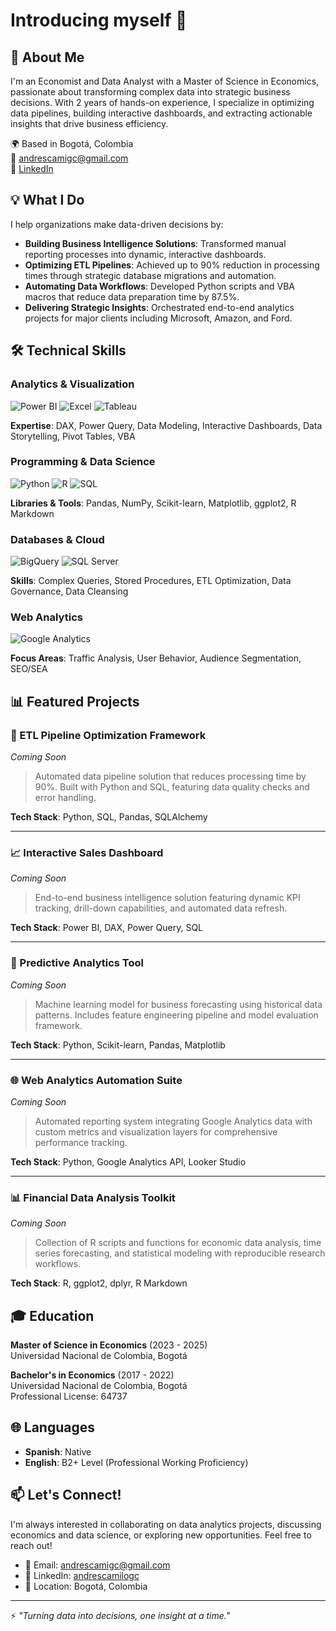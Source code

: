 # Introducing myself 👋

## 🎯 About Me

I'm an Economist and Data Analyst with a Master of Science in Economics, passionate about transforming complex data into strategic business decisions. With 2 years of hands-on experience, I specialize in optimizing data pipelines, building interactive dashboards, and extracting actionable insights that drive business efficiency.

🌍 Based in Bogotá, Colombia  
📧 andrescamigc@gmail.com  
💼 [LinkedIn](https://linkedin.com/in/andrescamilogc)

## 💡 What I Do

I help organizations make data-driven decisions by:
- **Building Business Intelligence Solutions**: Transformed manual reporting processes into dynamic, interactive dashboards.
- **Optimizing ETL Pipelines**: Achieved up to 90% reduction in processing times through strategic database migrations and automation.
- **Automating Data Workflows**: Developed Python scripts and VBA macros that reduce data preparation time by 87.5%.
- **Delivering Strategic Insights**: Orchestrated end-to-end analytics projects for major clients including Microsoft, Amazon, and Ford.

## 🛠️ Technical Skills

### Analytics & Visualization
![Power BI](https://img.shields.io/badge/Power_BI-F2C811?style=for-the-badge&logo=powerbi&logoColor=black)
![Excel](https://img.shields.io/badge/Excel-217346?style=for-the-badge&logo=microsoft-excel&logoColor=white)
![Tableau](https://img.shields.io/badge/Tableau-E97627?style=for-the-badge&logo=tableau&logoColor=white)

**Expertise**: DAX, Power Query, Data Modeling, Interactive Dashboards, Data Storytelling, Pivot Tables, VBA

### Programming & Data Science
![Python](https://img.shields.io/badge/Python-3776AB?style=for-the-badge&logo=python&logoColor=white)
![R](https://img.shields.io/badge/R-276DC3?style=for-the-badge&logo=r&logoColor=white)
![SQL](https://img.shields.io/badge/SQL-4479A1?style=for-the-badge&logo=postgresql&logoColor=white)

**Libraries & Tools**: Pandas, NumPy, Scikit-learn, Matplotlib, ggplot2, R Markdown

### Databases & Cloud
![BigQuery](https://img.shields.io/badge/BigQuery-669DF6?style=for-the-badge&logo=google-cloud&logoColor=white)
![SQL Server](https://img.shields.io/badge/SQL_Server-CC2927?style=for-the-badge&logo=microsoft-sql-server&logoColor=white)

**Skills**: Complex Queries, Stored Procedures, ETL Optimization, Data Governance, Data Cleansing

### Web Analytics
![Google Analytics](https://img.shields.io/badge/Google_Analytics-E37400?style=for-the-badge&logo=google-analytics&logoColor=white)

**Focus Areas**: Traffic Analysis, User Behavior, Audience Segmentation, SEO/SEA

## 📊 Featured Projects

### 🔄 ETL Pipeline Optimization Framework
*Coming Soon*
> Automated data pipeline solution that reduces processing time by 90%. Built with Python and SQL, featuring data quality checks and error handling.

**Tech Stack**: Python, SQL, Pandas, SQLAlchemy

---

### 📈 Interactive Sales Dashboard
*Coming Soon*
> End-to-end business intelligence solution featuring dynamic KPI tracking, drill-down capabilities, and automated data refresh.

**Tech Stack**: Power BI, DAX, Power Query, SQL

---

### 🤖 Predictive Analytics Tool
*Coming Soon*
> Machine learning model for business forecasting using historical data patterns. Includes feature engineering pipeline and model evaluation framework.

**Tech Stack**: Python, Scikit-learn, Pandas, Matplotlib

---

### 🌐 Web Analytics Automation Suite
*Coming Soon*
> Automated reporting system integrating Google Analytics data with custom metrics and visualization layers for comprehensive performance tracking.

**Tech Stack**: Python, Google Analytics API, Looker Studio

---

### 📊 Financial Data Analysis Toolkit
*Coming Soon*
> Collection of R scripts and functions for economic data analysis, time series forecasting, and statistical modeling with reproducible research workflows.

**Tech Stack**: R, ggplot2, dplyr, R Markdown

## 🎓 Education

**Master of Science in Economics** (2023 - 2025)  
Universidad Nacional de Colombia, Bogotá

**Bachelor's in Economics** (2017 - 2022)  
Universidad Nacional de Colombia, Bogotá  
Professional License: 64737

## 🌐 Languages

- **Spanish**: Native
- **English**: B2+ Level (Professional Working Proficiency)

## 📫 Let's Connect!

I'm always interested in collaborating on data analytics projects, discussing economics and data science, or exploring new opportunities. Feel free to reach out!

- 📧 Email: andrescamigc@gmail.com
- 💼 LinkedIn: [andrescamilogc](https://linkedin.com/in/andrescamilogc)
- 📍 Location: Bogotá, Colombia

---

⚡ *"Turning data into decisions, one insight at a time."*
